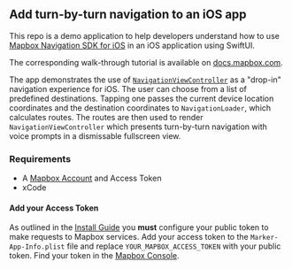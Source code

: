 ## Add turn-by-turn navigation to an iOS app

This repo is a demo application to help developers understand how to use [Mapbox Navigation SDK for iOS](https://docs.mapbox.com/ios/navigation) in an iOS application using SwiftUI.

The corresponding walk-through tutorial is available on [docs.mapbox.com](https://docs.mapbox.com/help/tutorials/ios-navigation/).

The app demonstrates the use of [`NavigationViewController`](https://docs.mapbox.com/ios/navigation/api/3.8.1/navigation/documentation/mapboxnavigationuikit/navigationviewcontroller) as a "drop-in" navigation experience for iOS. The user can choose from a list of predefined destinations. Tapping one passes the current device location coordinates and the destination coordinates to `NavigationLoader`, which calculates routes. The routes are then used to render `NavigationViewController` which presents turn-by-turn navigation with voice prompts in a dismissable fullscreen view.


 ### Requirements
 - A [Mapbox Account](https://console.mapbox.com) and Access Token
 - xCode

#### Add your Access Token 
As outlined in the [Install Guide](https://docs.mapbox.com/ios/maps/guides/install/) you **must** configure your public token to make requests to Mapbox services.  Add your access token to the `Marker-App-Info.plist` file and replace `YOUR_MAPBOX_ACCESS_TOKEN` with your public token.  Find your token in the [Mapbox Console](https://console.mapbox.com).

